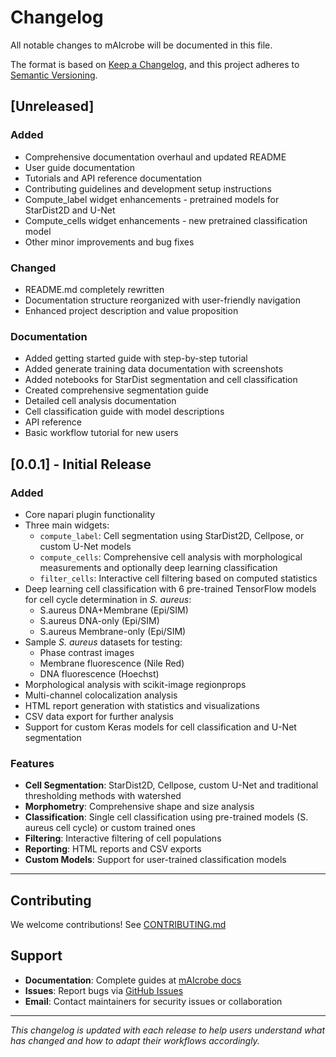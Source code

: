 # Changelog

All notable changes to mAIcrobe will be documented in this file.

The format is based on [Keep a Changelog](https://keepachangelog.com/en/1.0.0/),
and this project adheres to [Semantic Versioning](https://semver.org/spec/v2.0.0.html).

## [Unreleased]

### Added
- Comprehensive documentation overhaul and updated README
- User guide documentation
- Tutorials and API reference documentation
- Contributing guidelines and development setup instructions
- Compute_label widget enhancements - pretrained models for StarDist2D and U-Net
- Compute_cells widget enhancements - new pretrained classification model
- Other minor improvements and bug fixes

### Changed
- README.md completely rewritten
- Documentation structure reorganized with user-friendly navigation
- Enhanced project description and value proposition

### Documentation
- Added getting started guide with step-by-step tutorial
- Added generate training data documentation with screenshots
- Added notebooks for StarDist segmentation and cell classification
- Created comprehensive segmentation guide
- Detailed cell analysis documentation
- Cell classification guide with model descriptions
- API reference
- Basic workflow tutorial for new users

## [0.0.1] - Initial Release

### Added
- Core napari plugin functionality
- Three main widgets:
  - `compute_label`: Cell segmentation using StarDist2D, Cellpose, or custom U-Net models
  - `compute_cells`: Comprehensive cell analysis with morphological measurements and optionally deep learning classification
  - `filter_cells`: Interactive cell filtering based on computed statistics
- Deep learning cell classification with 6 pre-trained TensorFlow models for cell cycle determination in *S. aureus*:
  - S.aureus DNA+Membrane (Epi/SIM)
  - S.aureus DNA-only (Epi/SIM)
  - S.aureus Membrane-only (Epi/SIM)
- Sample _S. aureus_ datasets for testing:
  - Phase contrast images
  - Membrane fluorescence (Nile Red)
  - DNA fluorescence (Hoechst)
- Morphological analysis with scikit-image regionprops
- Multi-channel colocalization analysis
- HTML report generation with statistics and visualizations
- CSV data export for further analysis
- Support for custom Keras models for cell classification and U-Net segmentation

### Features
- **Cell Segmentation**: StarDist2D, Cellpose, custom U-Net and traditional thresholding methods with watershed
- **Morphometry**: Comprehensive shape and size analysis
- **Classification**: Single cell classification using pre-trained models (S. aureus cell cycle) or custom trained ones
- **Filtering**: Interactive filtering of cell populations
- **Reporting**: HTML reports and CSV exports
- **Custom Models**: Support for user-trained classification models

---


## Contributing

We welcome contributions! See [CONTRIBUTING.md](CONTRIBUTING.md)

## Support

- **Documentation**: Complete guides at [mAIcrobe docs](docs/)
- **Issues**: Report bugs via [GitHub Issues](https://github.com/HenriquesLab/mAIcrobe/issues)
- **Email**: Contact maintainers for security issues or collaboration

---

*This changelog is updated with each release to help users understand what has changed and how to adapt their workflows accordingly.*
